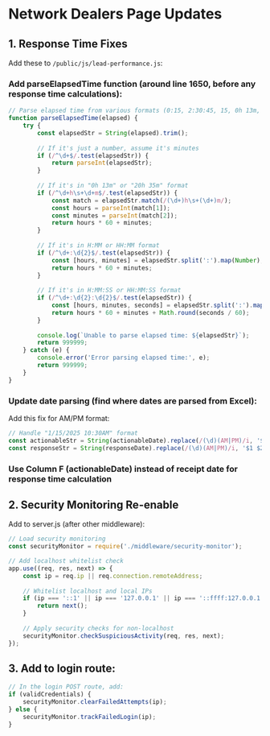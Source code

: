 # Network Dealers Page Updates

## 1. Response Time Fixes

Add these to `/public/js/lead-performance.js`:

### Add parseElapsedTime function (around line 1650, before any response time calculations):

```javascript
// Parse elapsed time from various formats (0:15, 2:30:45, 15, 0h 13m, etc.)
function parseElapsedTime(elapsed) {
    try {
        const elapsedStr = String(elapsed).trim();
        
        // If it's just a number, assume it's minutes
        if (/^\d+$/.test(elapsedStr)) {
            return parseInt(elapsedStr);
        }
        
        // If it's in "0h 13m" or "20h 35m" format
        if (/^\d+h\s+\d+m$/.test(elapsedStr)) {
            const match = elapsedStr.match(/(\d+)h\s+(\d+)m/);
            const hours = parseInt(match[1]);
            const minutes = parseInt(match[2]);
            return hours * 60 + minutes;
        }
        
        // If it's in H:MM or HH:MM format
        if (/^\d+:\d{2}$/.test(elapsedStr)) {
            const [hours, minutes] = elapsedStr.split(':').map(Number);
            return hours * 60 + minutes;
        }
        
        // If it's in H:MM:SS or HH:MM:SS format
        if (/^\d+:\d{2}:\d{2}$/.test(elapsedStr)) {
            const [hours, minutes, seconds] = elapsedStr.split(':').map(Number);
            return hours * 60 + minutes + Math.round(seconds / 60);
        }
        
        console.log(`Unable to parse elapsed time: ${elapsedStr}`);
        return 999999;
    } catch (e) {
        console.error('Error parsing elapsed time:', e);
        return 999999;
    }
}
```

### Update date parsing (find where dates are parsed from Excel):

Add this fix for AM/PM format:
```javascript
// Handle "1/15/2025 10:30AM" format
const actionableStr = String(actionableDate).replace(/(\d)(AM|PM)/i, '$1 $2');
const responseStr = String(responseDate).replace(/(\d)(AM|PM)/i, '$1 $2');
```

### Use Column F (actionableDate) instead of receipt date for response time calculation

## 2. Security Monitoring Re-enable

Add to server.js (after other middleware):

```javascript
// Load security monitoring
const securityMonitor = require('./middleware/security-monitor');

// Add localhost whitelist check
app.use((req, res, next) => {
    const ip = req.ip || req.connection.remoteAddress;
    
    // Whitelist localhost and local IPs
    if (ip === '::1' || ip === '127.0.0.1' || ip === '::ffff:127.0.0.1' || ip.includes('localhost')) {
        return next();
    }
    
    // Apply security checks for non-localhost
    securityMonitor.checkSuspiciousActivity(req, res, next);
});
```

## 3. Add to login route:

```javascript
// In the login POST route, add:
if (validCredentials) {
    securityMonitor.clearFailedAttempts(ip);
} else {
    securityMonitor.trackFailedLogin(ip);
}
```